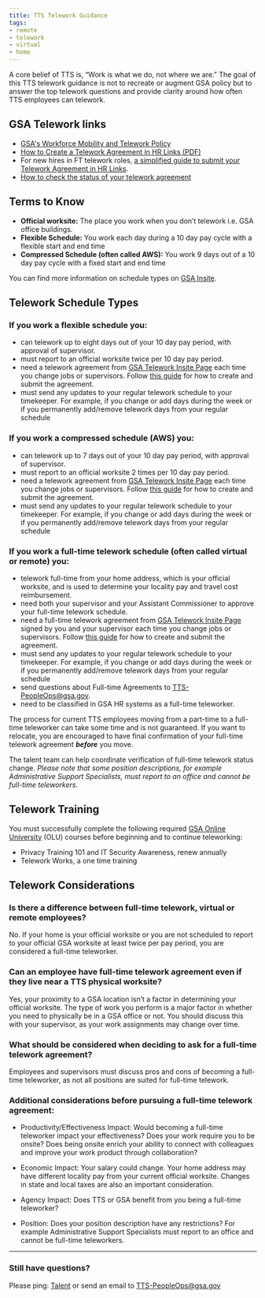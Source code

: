 ```yaml
---
title: TTS Telework Guidance
tags:
- remote
- telework
- virtual
- home
---
```


A core belief of TTS is, “Work is what we do, not where we are.”  The goal of this TTS telework guidance is not to recreate or augment GSA policy but to answer the top telework questions and provide clarity around how often TTS employees can telework.  

## GSA Telework links

* [GSA's Workforce Mobility and Telework Policy](https://www.gsa.gov/directive/gsa-workforce-mobility-and-telework-policy)
* [How to Create a Telework Agreement in HR Links (PDF)](https://corporateapps.gsa.gov/corporateapps/files/Create_Submit_Regular_AgreementEmployees.pdf)
* For new hires in FT telework roles, [a simplified guide to submit your Telework Agreement in HR Links]({{site.baseurl}}/telework-agreement-new-ft/).
* [How to check the status of your telework agreement](https://youtu.be/z3DKp8t4B6w)

## Terms to Know

* **Official worksite:** The place you work when you don’t telework  i.e. GSA office buildings.  
* **Flexible Schedule:** You work each day during a 10 day pay cycle with a flexible start and end time
* **Compressed Schedule (often called AWS):** You work 9 days out of a 10 day pay cycle with a fixed start and end time

You can find more information on schedule types on [GSA Insite](https://insite.gsa.gov/topics/hr-pay-and-leave/worklife-programs/alternative-work-schedules?term=alternatve%20work%20schedule).

## Telework Schedule Types

### If you work a flexible schedule you:
  * can telework up to eight days out of your 10 day pay period, with approval of supervisor.
  * must report to an official worksite twice per 10 day pay period.  
  * need a telework agreement from [GSA Telework Insite Page](https://insite.gsa.gov/portal/category/513630) each time you change jobs or supervisors. Follow [this guide](https://corporateapps.gsa.gov/corporateapps/files/Create_Submit_Regular_AgreementEmployees.pdf) for how to create and submit the agreement.
  * must send any updates to your regular telework schedule to your timekeeper.  For example, if you change or add days during the week or if you permanently add/remove telework days from your regular schedule

### If you work a compressed schedule (AWS) you:
  * can telework up to 7 days out of your 10 day pay period, with approval of supervisor.
  * must report to an official worksite 2 times per 10 day pay period.  
  * need a telework agreement from [GSA Telework Insite Page](https://insite.gsa.gov/portal/category/513630) each time you change jobs or supervisors. Follow [this guide](https://corporateapps.gsa.gov/corporateapps/files/Create_Submit_Regular_AgreementEmployees.pdf) for how to create and submit the agreement.
  * must send any updates to your regular telework schedule to your timekeeper.  For example, if you change or add days during the week or if you permanently add/remove telework days from your regular schedule

### If you work a full-time telework schedule (often called virtual or remote) you:
  * telework full-time from your home address, which is your official worksite, and is used to determine your locality pay and travel cost reimbursement.
  * need both your supervisor and your Assistant Commissioner to approve your full-time telework schedule.
  * need a full-time telework agreement from [GSA Telework Insite Page](https://insite.gsa.gov/portal/category/513630) signed by you and your supervisor each time you change jobs or supervisors. Follow [this guide](https://corporateapps.gsa.gov/corporateapps/files/Create_Submit_FTT_AgreementEmployees.pdf) for how to create and submit the agreement.
  * must send any updates to your regular telework schedule to your timekeeper.  For example, if you change or add days during the week or if you permanently add/remove telework days from your regular schedule
  * send questions about Full-time Agreements to [TTS-PeopleOps@gsa.gov](mailto:TTS-PeopleOps@gsa.gov).
  * need to be classified in GSA HR systems as a full-time teleworker.  

The process for current TTS employees moving from a part-time to a full-time teleworker can take some time and is not guaranteed.  If you want to relocate, you are encouraged to have final confirmation of your full-time telework agreement ***before*** you move.   

The talent team can help coordinate verification of full-time telework status change.   *Please note that some position descriptions, for example Administrative Support Specialists, must report to an office and cannot be full-time teleworkers.*  

## Telework Training

You must successfully complete the following required [GSA Online University](https://gsaolu.gsa.gov/) (OLU) courses before beginning and to continue teleworking:

  * Privacy Training 101 and IT Security Awareness, renew annually  
  * Telework Works, a one time training

## Telework Considerations

### Is there a difference between full-time telework, virtual or remote employees?
No. If your home is your official worksite or you are not scheduled to report to your official GSA worksite at least twice per pay period, you are considered a full-time teleworker.

### Can an employee have full-time telework agreement even if they live near a TTS physical worksite?
Yes, your proximity to a GSA location isn’t a factor in determining your official worksite. The type of work you perform is a major factor in whether you need to physically be in a GSA office or not. You should discuss this with your supervisor, as your work assignments may change over time.   

### What should be considered when deciding to ask for a full-time telework agreement?
Employees and supervisors must discuss pros and cons of becoming a full-time teleworker, as not all positions are suited for full-time telework.  

### Additional considerations before pursuing a full-time telework agreement:   

  * Productivity/Effectiveness Impact:  Would becoming a full-time teleworker impact your effectiveness? Does your work require you to be onsite?  Does being onsite enrich your ability to connect with colleagues and improve your work product through collaboration?

  * Economic Impact:  Your salary could change. Your home address may have different locality pay from your current official worksite. Changes in state and local taxes are also an important consideration.  

  * Agency Impact:   Does TTS or GSA benefit from you being a full-time teleworker?  

  * Position:  Does your position description have any restrictions?  For example Administrative Support Specialists must report to an office and cannot be full-time teleworkers.

--------------------------------------------------------------------------------

### Still have questions?

Please ping: [Talent](https://gsa-tts.slack.com/messages/people-ops) or send an email to [TTS-PeopleOps@gsa.gov](mailto:TTS-PeopleOps@gsa.gov)
